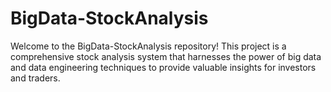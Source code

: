 # BigData-StockAnalysis
Welcome to the BigData-StockAnalysis repository! This project is a comprehensive stock analysis system that harnesses the power of big data and data engineering techniques to provide valuable insights for investors and traders.

